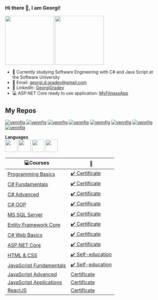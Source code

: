 ### Hi there 👋, I am Georgi! ###

<div>
  <img height="160" align="left" src="https://github-readme-stats.vercel.app/api?username=GeorgiGradev&count_private=true&true&hide=issues&show_icons=true" />
  <img height="160" src="https://github-readme-stats.vercel.app/api/top-langs/?username=GeorgiGradev&layout=compact" />
</div>

- 🌱 Currently studying Software Engineering with C# and Java Script at the Software University
- 💌 Email: georgi.d.gradev@gmail.com
- 💼 LinkedIn: <a href="https://www.linkedin.com/in/georgi-gradev-98b46b207/">GeorgiGradev</a>  
- 💻 ASP.NET Core ready to use application: <a href="https://myfitness-app.azurewebsites.net/">MyFitnessApp</a>  

## My Repos ## 
[![vennfig](https://github-readme-stats.vercel.app/api/pin/?username=GeorgiGradev&repo=MyFitnessApp&show_owner=false)](https://github.com/GeorgiGradev/MyFitnessApp)
[![vennfig](https://github-readme-stats.vercel.app/api/pin/?username=GeorgiGradev&repo=JavaScript&show_owner=false)](https://github.com/GeorgiGradev/JavaScript)
[![vennfig](https://github-readme-stats.vercel.app/api/pin/?username=GeorgiGradev&repo=CSharp_Web&show_owner=false)](https://github.com/GeorgiGradev/CSharp-Web)
[![vennfig](https://github-readme-stats.vercel.app/api/pin/?username=GeorgiGradev&repo=HTML_CSS&show_owner=false)](https://github.com/GeorgiGradev/HTML_CSS)
[![vennfig](https://github-readme-stats.vercel.app/api/pin/?username=GeorgiGradev&repo=CSharp_DataBases&show_owner=false)](https://github.com/GeorgiGradev/CSharp_DataBases)
[![vennfig](https://github-readme-stats.vercel.app/api/pin/?username=GeorgiGradev&repo=CSharp_OOP&show_owner=false)](https://github.com/GeorgiGradev/CSharp_OOP)
[![vennfig](https://github-readme-stats.vercel.app/api/pin/?username=GeorgiGradev&repo=SoftwareUniversity&show_owner=false)](https://github.com/GeorgiGradev/SoftwareUniversity)
[![vennfig](https://github-readme-stats.vercel.app/api/pin/?username=GeorgiGradev&repo=FreeCodeCamp&show_owner=false)](https://github.com/GeorgiGradev/FreeCodeCamp)

**Languages**  
<code><img height="40" src="https://seeklogo.com/images/C/c-sharp-c-logo-02F17714BA-seeklogo.com.png"></code>
<code><img height="40" src="https://pbs.twimg.com/profile_images/378800000539531860/2c45151a4a11d3a3c8e71bb34dd069d6.png"></code>
<code><img height="40" src="https://fiverr-res.cloudinary.com/images/t_main1,q_auto,f_auto,q_auto,f_auto/gigs/124446395/original/b68691adbfd454ea4173b4f213f9b7b11a5c426e/create-er-diagrams-develop-database-offer-tech-support.png"></code>
<code><img height="40" src="https://encrypted-tbn0.gstatic.com/images?q=tbn:ANd9GcTTnlf8RZSA2jnQPDUql_UmSztuFLmp8U6h2A&usqp=CAU"></code>

|💻**Courses**|:scroll:| 
|---|---|
|<a href="https://softuni.bg/trainings/2768/programming-basics-with-c-sharp-february-2020" > Programming Basics </a>   | <a href="https://softuni.bg/certificates/details/78269/a530cc62"> :heavy_check_mark: Certificate</a> |
|<a href="https://softuni.bg/trainings/2830/csharp-fundamentals-may-2020"> C# Fundamentals </a>| <a href="https://softuni.bg/certificates/details/86139/e3e9bca2"> :heavy_check_mark: Certificate</a> |
|<a href="https://softuni.bg/trainings/3007/csharp-advanced-september-2020"> C# Advanced </a>| <a href="https://softuni.bg/certificates/details/90305/9b30f535"> :heavy_check_mark: Certificate</a> |
|<a href="https://softuni.bg/trainings/3008/csharp-oop-october-2020"> C# OOP </a>| <a href="https://softuni.bg/certificates/details/95758/e3b4d5f3"> :heavy_check_mark: Certificate</a> |
|<a href="https://softuni.bg/trainings/3272/ms-sql-january-2021"> MS SQL Server </a>| <a href="https://softuni.bg/certificates/details/97804/360d4ae1"> :heavy_check_mark: Certificate</a> |
|<a href="https://softuni.bg/trainings/3221/entity-framework-core-february-2021"> Entity Framework Core </a>| <a href="https://softuni.bg/certificates/details/102585/6e49f8fd">  :heavy_check_mark: Certificate</a> |
|<a href="https://softuni.bg/trainings/3353/csharp-web-basics-basics-may-2021"> C# Web Basics </a>| <a href="https://softuni.bg/certificates/details/109530/00f444f9">  :heavy_check_mark: Certificate</a> |
|<a href="https://softuni.bg/trainings/3354/asp-dot-net-core-june-2021"> ASP.NET Core </a>| <a href="https://softuni.bg/certificates/details/113355/ab84932e"> :heavy_check_mark:  Certificate</a> |
|<a href="https://softuni.bg/trainings/3421/html-and-css-may-2021"> HTML & CSS </a>| <a href="https://softuni.bg/trainings/3421/html-and-css-may-2021"> :heavy_check_mark: Self-education</a> |
|<a href="https://softuni.bg/trainings/3211/js-fundamentals-january-2021"> JavaScript Fundamentals </a>| <a href="https://softuni.bg/trainings/3211/js-fundamentals-january-2021"> :heavy_check_mark: Self-education</a> |
|<a href="https://softuni.bg/trainings/3487/js-advanced-september-2021"> JavaScript Advanced </a>| <a href=""> Certificate</a> |
|<a href="https://softuni.bg/trainings/3488/js-applications-october-2021"> JavaScript Applications </a>| <a href=""> Certificate</a> |
|<a href="https://softuni.bg/trainings/3497/reactjs-november-2021"> ReactJS </a>| <a href=""> Certificate</a> |
